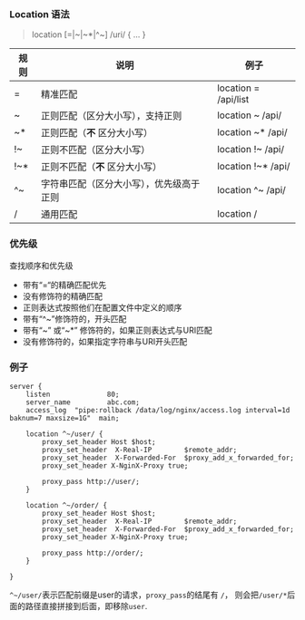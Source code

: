 ### Location 语法

> location [=|~|~*|^~] /uri/ { … }

| 规则 | 说明                                     | 例子                 |
| ---- | ---------------------------------------- | -------------------- |
| =    | 精准匹配                                 | location = /api/list |
| ~    | 正则匹配（区分大小写），支持正则         | location ~ /api/     |
| ~*   | 正则匹配（**不** 区分大小写）            | location ~* /api/    |
| !~   | 正则不匹配（区分大小写）                 | location !~ /api/    |
| !~*  | 正则不匹配（**不** 区分大小写）          | location !~* /api/   |
| ^~   | 字符串匹配（区分大小写），优先级高于正则 | location ^~ /api/    |
| /    | 通用匹配                                 | location /           |



### 优先级

查找顺序和优先级

- 带有“=“的精确匹配优先
- 没有修饰符的精确匹配
- 正则表达式按照他们在配置文件中定义的顺序
- 带有“^~”修饰符的，开头匹配
- 带有“~” 或“~\*” 修饰符的，如果正则表达式与URI匹配
- 没有修饰符的，如果指定字符串与URI开头匹配



### 例子

```
server {
    listen              80;
    server_name         abc.com;
    access_log  "pipe:rollback /data/log/nginx/access.log interval=1d baknum=7 maxsize=1G"  main;

    location ^~/user/ {
        proxy_set_header Host $host;
        proxy_set_header  X-Real-IP        $remote_addr;
        proxy_set_header  X-Forwarded-For  $proxy_add_x_forwarded_for;
        proxy_set_header X-NginX-Proxy true;

        proxy_pass http://user/;
    }

    location ^~/order/ {
        proxy_set_header Host $host;
        proxy_set_header  X-Real-IP        $remote_addr;
        proxy_set_header  X-Forwarded-For  $proxy_add_x_forwarded_for;
        proxy_set_header X-NginX-Proxy true;

        proxy_pass http://order/;
    }

}
```

`^~/user/`表示匹配前缀是user的请求，`proxy_pass`的结尾有 `/`， 则会把`/user/*`后面的路径直接拼接到后面，即移除`user`.

